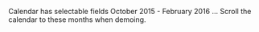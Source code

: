 Calendar has selectable fields October 2015 - February 2016 ... Scroll the calendar to these months when demoing.
